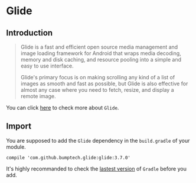# Glide

## Introduction
>Glide is a fast and efficient open source media management and image loading framework for Android that wraps media decoding, memory and disk caching, and resource pooling into a simple and easy to use interface.
>
>Glide's primary focus is on making scrolling any kind of a list of images as smooth and fast as possible, but Glide is also effective for almost any case where you need to fetch, resize, and display a remote image.

You can click [here](https://github.com/bumptech/glide) to check more about `Glide`.

## Import

You are supposed to add the `Glide` dependency in the `build.gradle` of your module.

```Gradle
compile 'com.github.bumptech.glide:glide:3.7.0'
```

It's highly recommanded to check the [lastest version](https://github.com/bumptech/glide#download) of `Gradle` before you add.
